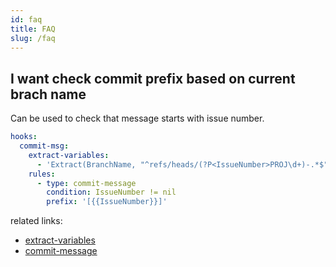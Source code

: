 ```yaml
---
id: faq
title: FAQ
slug: /faq
---
```


## I want check commit prefix based on current brach name

Can be used to check that message starts with issue number.

```yaml
hooks:
  commit-msg:
    extract-variables:
      - 'Extract(BranchName, "^refs/heads/(?P<IssueNumber>PROJ\d+)-.*$")'
    rules:
      - type: commit-message
        condition: IssueNumber != nil
        prefix: '[{{IssueNumber}}]'
```

related links:

<!-- TODO: Add correct links -->
- [extract-variables](/)
- [commit-message](/)
